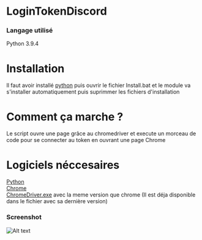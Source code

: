 # LoginTokenDiscord
### Langage utilisé 
Python 3.9.4
# Installation
Il faut avoir installé [python](https://www.python.org/downloads/) puis ouvrir le fichier Install.bat et le module va s'installer automatiquement puis suprimmer les fichiers d'installation
# Comment ça marche ?
Le script ouvre une page grâce au chromedriver et execute un morceau de code pour se connecter au token en ouvrant une page Chrome
# Logiciels néccesaires
[Python](https://www.python.org/downloads/)<br/>
[Chrome](https://www.googleadservices.com/pagead/aclk?sa=L&ai=DChcSEwiokbqF7pbwAhWVqNUKHcFSDNIYABACGgJ3cw&ohost=www.google.com&cid=CAESQOD2q3a8zTWmxCl3bvfQFMRQ5wVVKHwyty3tZUXDnvmv24HN68sHLeqBvfQwj0nm0fcWv0YCkvaQBFagz1_qFOA&sig=AOD64_3PPxl_m6Hj_6u3vda8qzN1bOZp3A&q=&ved=2ahUKEwj06LKF7pbwAhWGFxQKHadKAygQqyQoAHoECAMQEw&adurl=)<br/>
[ChromeDriver.exe](https://chromedriver.chromium.org/downloads) avec la meme version que chrome (Il est déja disponible dans le fichier avec sa dernière version)<br/>
### Screenshot
![Alt text](https://www.zupimages.net/up/21/16/zih6.png)
